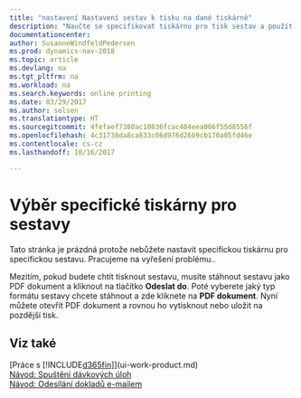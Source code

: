 ```yaml
---
title: "nastavení Nastavení sestav k tisku na dané tiskárně"
description: "Naučte se specifikovat tiskárnu pro tisk sestav a použít výběr tiskárny."
documentationcenter: 
author: SusanneWindfeldPedersen
ms.prod: dynamics-nav-2018
ms.topic: article
ms.devlang: na
ms.tgt_pltfrm: na
ms.workload: na
ms.search.keywords: online printing
ms.date: 03/29/2017
ms.author: solsen
ms.translationtype: HT
ms.sourcegitcommit: 4fefaef7380ac10836fcac404eea006f55d8556f
ms.openlocfilehash: 4c31738da8ca833c06d976d26b9cb170a05fd46e
ms.contentlocale: cs-cz
ms.lasthandoff: 10/16/2017

---
```

# <a name="specify-printer-selection-for-reports"></a>Výběr specifické tiskárny pro sestavy
Tato stránka je prázdná protože nebůžete nastavit specifickou tiskárnu pro specifickou sestavu. Pracujeme na vyřešení problému..

Mezitím, pokud budete chtít tisknout sestavu, musíte stáhnout sestavu jako PDF dokument a kliknout na tlačítko **Odeslat do**. Poté vyberete jaký typ formátu sestavy chcete stáhnout a zde kliknete na **PDF dokument**. Nyní můžete otevřít PDF dokument a rovnou ho vytisknout nebo uložit na pozdější tisk.

<!--

You can set up reports so that they must be printed on a specific printer. The following are some uses of printer selection:

- You can print reports on special company letterhead.
- You can print reports on different paper sizes.
- You can print reports on the default printer of a specified employee.

You use the **Printer Selections** window to set different values to obtain different output. If you set a specific printer selection, then it takes precedence over a more general printer selection. For example, you can set a printer selection that has values in the **User ID**, **Report ID**, and **Printer Name** fields. This printer selection takes precedence over a printer selection that has blank entries in the **User ID** or **Report ID** fields.

The following table describes the combination of values to specify when you set up printer selections for a report.

|To                                                 |Set the following values                                             |
|---------------------------------------------------|---------------------------------------------------------------------|
|Print a report to a specific printer for all users |Specify values in the **Report ID** and **Printer Name** fields and leave the **User ID** field blank.|
|Print all reports to a specific printer for a specific user|Specify values in the **User ID** and **Printer Name** fields and leave the **Report ID** field blank.|
|Set the default printer for all reports|Specify a value in the **Printer Name** field and leave the **User ID** and **Report ID** fields blank.|
|Print a specific report to the user’s default printer|Specify a value in the **Report ID** field and leave the **Printer Name** and **User ID** fields blank.|
|Print a specific report to a specific printer for a specific user|Specify values in all three fields.|
-->

## <a name="see-also"></a>Viz také
[Práce s [!INCLUDE[d365fin](includes/d365fin_md.md)]](ui-work-product.md)  
[Návod: Spuštění dávkových úloh](ui-how-run-batch-jobs.md)  
[Návod: Odesílání dokladů e-mailem](ui-how-send-documents-email.md)  

